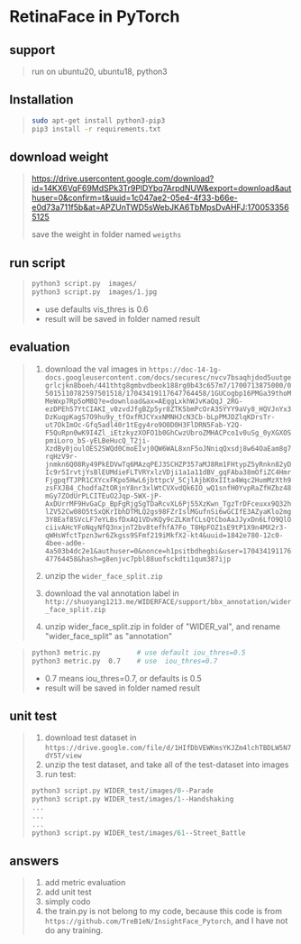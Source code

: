 # RetinaFace in PyTorch

## support
> run on ubuntu20, ubuntu18, python3


## Installation
> ```bash
> sudo apt-get install python3-pip3
> pip3 install -r requirements.txt
> ```

## download weight
> https://drive.usercontent.google.com/download?id=14KX6VqF69MdSPk3Tr9PlDYbq7ArpdNUW&export=download&authuser=0&confirm=t&uuid=1c047ae2-05e4-4f33-b66e-e0d73a711f5b&at=APZUnTWD5sWebJKA6TbMpsDvAHFJ:1700533565125
>
> save the weight in folder named `weigths`

## run script
> ```bash
> python3 script.py  images/
> python3 script.py  images/1.jpg
> ```
>  * use defaults vis_thres is 0.6
>  * result will be saved in folder named result
>

## evaluation
> 1. download the val images in 
>`https://doc-14-1g-docs.googleusercontent.com/docs/securesc/nvcv7bsaqhjdod5uutgegrlcjkn8boeh/441thtg8gmbvdbeok188rg0b43c657m7/1700713875000/05015110782597501518/17043419117647764458/1GUCogbp16PMGa39thoMMeWxp7Rp5oM8Q?e=download&ax=AEqgLxkhWJvKaQqJ_2RG-ezDPEh57YtCIAKI_v0zvdJfgBZp5yr8ZTK5bmPcOrA35YYY9aVy8_HQVJnYx3DzKuqpKagS7O9hu9y_tfOxfMJCYxxNMNHJcN3Cb-bLpPMJDZlqKDrsTr-ut7OkImOc-Gfq5adl40r1tEgy4ro9O0D0H3FlDRN5Fab-Y2Q-F5QuRpn0wK9I4Zl_iEtzkyzXOFO1b0GhCwzUbroZMHACPco1v0uSg_0yXGXOSpmiLoro_bS-yELBeHucQ_T2ji-XzdBy0joulOES2SWQd0CmoEIvj0QW6WAL8xnF5oJNniqQxsdj8w64OaEam8g7rqHzV9r-jnmkn6Q08Ry49PkEDVwTq6MAzqPEJ3SCHZP357aMJ8Rm1FHtypZ5yRnkn82yDIc9r5IrvtjYsBlEUMdieFLTVRYxlzVDji1a1a11dBV_gqFAba38mOfiZC4HmrFjgpqfTJPR1CXYcxFKpo5HwL6jbttpcV_5CjlAjbK0xIIta4Wqc2HumMzXth9zsFXJB4_ChodfaZtORjnY8nr3xlWtCVXvdQk6IO_wQ1snfH0YvpRaZfHZbz48mGy7ZOdUrPLCITEuO2Jqp-5WX-jP-AxDUrrMF9HvGaCp_BpFgRjgSgTDaRcvXL6Pj55XzKwn_TgzTrDFceuxx9Q32hlZV52Cw08O5tSxQKrIbhDTMLQ2gs98FZrIslMGufnSi6wGCIfE3AZyaKlo2mg3Y8Eaf8SVcLF7eYLBsfDxAQ1VDvKQy9cZLKmfCLsQtCboAaJJyxDn6LfO9QlOciivAHcYFoNqyNfQ3nxjnT2bv8tefhfA7Fo_T8HpFOZ1sE9tP1X9n4MX2r3-qWHsWfctTpzn3wr6Zkgss9SFmf219iMkfX2-kt4&uuid=1842e780-12c0-4bee-ad0e-4a503b4dc2e1&authuser=0&nonce=h1psitbdhegbi&user=17043419117647764458&hash=g8enjvc7pbl88uofsckdti1qum387ijp`   
>  
> 2. unzip the `wider_face_split.zip`
> 3. download the val annotation label in `http://shuoyang1213.me/WIDERFACE/support/bbx_annotation/wider_face_split.zip`
> 4. unzip wider_face_split.zip in folder of "WIDER_val", and rename "wider_face_split" as "annotation"  

> ```bash
> python3 metric.py         # use default iou_thres=0.5
> python3 metric.py  0.7    # use  iou_thres=0.7
> ```
> * 0.7 means iou_thres=0.7, or defaults is 0.5
> * result will be saved in folder named result
>

## unit test
> 1. download test dataset in 
> `https://drive.google.com/file/d/1HIfDbVEWKmsYKJZm4lchTBDLW5N7dY5T/view`
> 2. unzip the test dataset, and take all of the test-dataset into images
> 3. run test: 
> ```python
> python3 script.py WIDER_test/images/0--Parade
> python3 script.py WIDER_test/images/1--Handshaking
> ...
> ...
> ...
> python3 script.py WIDER_test/images/61--Street_Battle
> ```
>

## answers
> 1. add metric evaluation
> 2. add unit test
> 3. simply codo
> 4. the train.py is not belong to my code, because this code is from  `https://github.com/TreB1eN/InsightFace_Pytorch`, and I have not do any training.

